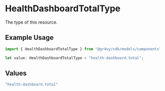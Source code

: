 # HealthDashboardTotalType

The type of this resource.

## Example Usage

```typescript
import { HealthDashboardTotalType } from "@gr4vy/sdk/models/components";

let value: HealthDashboardTotalType = "health-dashboard.total";
```

## Values

```typescript
"health-dashboard.total"
```